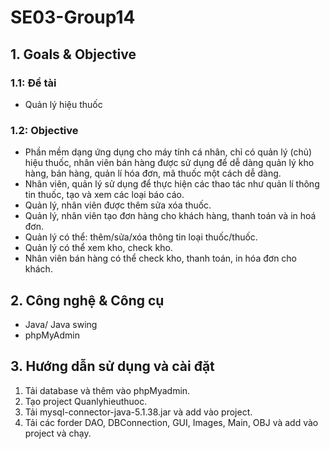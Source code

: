 # SE03-Group14
## 1. Goals & Objective
### 1.1: Đề tài 
- Quản lý hiệu thuốc
### 1.2: Objective
- Phần mềm dạng ứng dụng cho máy tính cá nhân, chỉ có quản lý (chủ) hiệu thuốc, nhân viên bán hàng được sử dụng để dễ dàng quản lý kho hàng, bán hàng, quản lí hóa đơn, mã thuốc một cách dễ dàng.
- Nhân viên, quản lý sử dụng để thực hiện các thao tác như quản lí thông tin thuốc, tạo và xem các loại báo cáo.
- Quản lý, nhân viên được thêm sửa xóa thuốc.
- Quản lý, nhân viên tạo đơn hàng cho khách hàng, thanh toán và in hoá đơn.
- Quản lý có thể: thêm/sửa/xóa thông tin loại thuốc/thuốc.
- Quản lý có thể xem kho, check kho.
- Nhân viên bán hàng có thể check kho, thanh toán, in hóa đơn cho khách.
## 2. Công nghệ & Công cụ 
- Java/ Java swing
- phpMyAdmin
## 3. Hướng dẫn sử dụng và cài đặt
1. Tải database và thêm vào phpMyadmin.
3. Tạo project Quanlyhieuthuoc.
2. Tải mysql-connector-java-5.1.38.jar và add vào project.
3. Tải các forder DAO, DBConnection, GUI, Images, Main, OBJ và add vào project và chạy.
